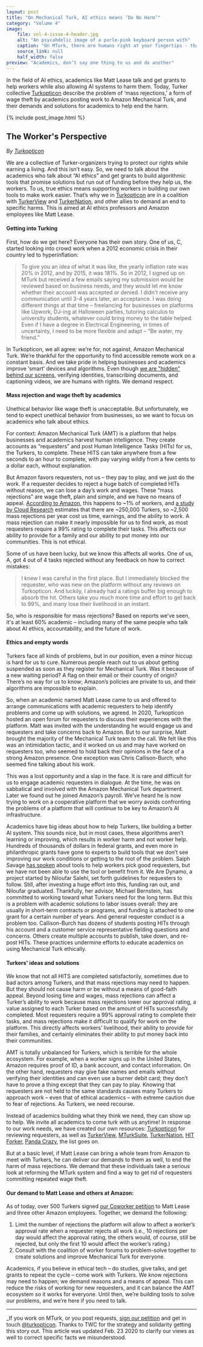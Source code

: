 ```yaml
---
layout: post
title: "On Mechanical Turk, AI ethics means ‘Do No Harm’"
category: "Volume 4"
image:
    file: vol-4-issue-4-header.jpg
    alt: "An psycahdelic image of a purle-pink keyboard person with"
    caption: "On MTurk, there are humans right at your fingertips - that’s us!"
    source_link: null
    half_width: false
preview: "Academics, don’t say one thing to us and do another"
---
```


In the field of AI ethics, academics like Matt Lease talk and get grants to help workers while also allowing AI systems to harm them. Today, Turker collective [Turkopticon](https://twitter.com/turkopticon) describe the problem of ‘mass rejections,’ a form of wage theft by academics posting work to Amazon Mechanical Turk, and their demands and solutions for academics to help end the harm.

<!-- DO NOT remove the excerpt tag -->
<!--excerpt-->
<!-- remaining content goes below here -->

<!-- DO NOT remove the header image -->
{% include post_image.html %}

## The Worker's Perspective

_By [Turkopticon](https://twitter.com/turkopticon)_

We are a collective of Turker-organizers trying to protect our rights while earning a living. And this isn’t easy. So, we need to talk about the academics who talk about “AI ethics” and get grants to build algorithmic tools that promise solutions but run out of funding before they help us, the workers. To us, true ethics means supporting workers in building our own tools to make work easier. That’s why we in [Turkopticon](https://turkopticon.net/) are in a coalition with [TurkerView](https://turkerview.com/) and [TurkerNation](https://www.reddit.com/r/TurkerNation/), and other allies to demand an end to specific harms. This is aimed at AI ethics professors and Amazon employees like Matt Lease.

#### Getting into Turking

First, how do we get here? Everyone has their own story. One of us, C, started looking into crowd work when a 2012 economic crisis in their country led to hyperinflation:
> To give you an idea of what it was like, the yearly inflation rate was 20% in 2012, and by 2015, it was 181%. So in 2012, I signed up on MTurk but received a few emails saying my submission would be reviewed based on business needs, and they would let me know whether their account was accepted or denied. I didn't receive any communication until 3-4 years later, an acceptance. I was doing different things at that time – freelancing for businesses on platforms like Upwork, DJ-ing at Halloween parties, tutoring calculus to university students, whatever could bring money to the table helped. Even if I have a degree in Electrical Engineering, in times of uncertainty, I need to be more flexible and adapt – “Be water, my friend.”

In Turkopticon, we all agree: we’re for, not against, Amazon Mechanical Turk. We’re thankful for the opportunity to find accessible remote work on a constant basis. And we take pride in helping businesses and academics improve ‘smart’ devices and algorithms. Even though [we are "hidden" behind our screens](https://news.techworkerscoalition.org/2021/03/09/issue-5/), verifying identities, transcribing documents, and captioning videos, we are humans with rights. We demand respect.

#### Mass rejection and wage theft by academics

Unethical behavior like wage theft is unacceptable. But unfortunately, we tend to expect unethical behavior from businesses, so we want to focus on academics who talk about ethics.

For context: Amazon Mechanical Turk (AMT) is a platform that helps businesses and academics harvest human intelligence. They create accounts as “requesters” and post Human Intelligence Tasks (HITs) for us, the Turkers, to complete. These HITS can take anywhere from a few seconds to an hour to complete, with pay varying wildly from a few cents to a dollar each, without explanation.

But Amazon favors requesters, not us – they pay to play, and we just do the work. If a requester decides to reject a huge batch of completed HITs without reason, we can lose a day’s work and wages. These “mass rejections” are wage theft, plain and simple, and we have no means of appeal. [According to Amazon](https://www.politico.eu/article/coronavirus-pandemic-worker-rights-amazon-uber-upwork/), this happens to ~1% of workers, and [a study by Cloud Research](https://www.cloudresearch.com/resources/blog/how-many-amazon-mturk-workers-are-there/) estimates that there are ~250,000 Turkers, so ~2,500 mass rejections per year cost us time, earnings, and the ability to work. A mass rejection can make it nearly impossible for us to find work, as most requesters require a 99% rating to complete their tasks. This affects our ability to provide for a family and our ability to put money into our communities. This is not ethical.

Some of us have been lucky, but we know this affects all works. One of us, A, got 4 out of 4 tasks rejected without any feedback on how to correct mistakes:
> I knew I was careful in the first place. But I immediately blocked the requester, who was new on the platform without any reviews on Turkopticon. And luckily, I already had a ratings buffer big enough to absorb the hit. Others take you much more time and effort to get back to 99%, and many lose their livelihood in an instant.

So, who is responsible for mass rejections? Based on reports we’ve seen, it's at least 60% academic – including many of the same people who talk about AI ethics, accountability, and the future of work.

#### Ethics and empty words

Turkers face all kinds of problems, but in our position, even a minor hiccup is hard for us to cure. Numerous people reach out to us about getting suspended as soon as they register for Mechanical Turk. Was it because of a new waiting period? A flag on their email or their country of origin? There’s no way for us to know; Amazon’s policies are private to us, and their algorithms are impossible to explain.

So, when an academic named Matt Lease came to us and offered to arrange communications with academic requesters to help identify problems and come up with solutions, we agreed. In 2020, Turkopticon hosted an open forum for requesters to discuss their experiences with the platform. Matt was invited with the understanding he would engage us and requesters and take concerns back to Amazon. But to our surprise, Matt brought the majority of the Mechanical Turk team to the call. We felt like this was an intimidation tactic, and it worked on us and may have worked on requesters too, who seemed to hold back their opinions in the face of a strong Amazon presence. One exception was Chris Callison-Burch, who seemed fine talking about his work.

This was a lost opportunity and a slap in the face. It is rare and difficult for us to engage academic requesters in dialogue. At the time, he was on sabbatical and involved with the Amazon Mechanical Turk department. Later we found out he joined Amazon’s payroll. We’ve heard he is now trying to work on a cooperative platform that we worry avoids confronting the problems of a platform that will continue to be key to Amazon’s AI infrastructure. 

Academics have big ideas about how to help Turkers, like building a better AI system. This sounds nice, but in most cases, these algorithms aren’t learning or improving, which results in worker harm and not worker help. Hundreds of thousands of dollars in federal grants, and even more in philanthropic grants have gone to experts to build tools that we don’t see improving our work conditions or getting to the root of the problem. Saiph Savage [has spoken](https://nips.cc/virtual/2020/public/invited_16164.html) about tools to help workers pick good requesters, but we have not been able to use the tool or benefit from it.  We Are Dynamo, a project started by Niloufar Salehi, set forth guidelines for requesters to follow. Still, after investing a huge effort into this, funding ran out, and Niloufar graduated. Thankfully, her advisor, Michael Bernstein, has committed to working toward what Turkers need for the long term. But this is a problem with academic solutions to labor issues overall: they are usually in short-term contracts or programs, and funding is attached to one grant for a certain number of years. And general requester conduct is a problem too. Callison-Burch has dozens of students posting HITs through his account and a customer service representative fielding questions and concerns. Others create multiple accounts to publish, take down, and re-post HITs. These practices undermine efforts to educate academics on using Mechanical Turk ethically.

#### Turkers' ideas and solutions

We know that not all HITS are completed satisfactorily, sometimes due to bad actors among Turkers, and that mass rejections may need to happen. But they should not cause harm or be without a means of good-faith appeal. Beyond losing time and wages, mass rejections can affect a Turker’s ability to work because mass rejections lower our approval rating, a value assigned to each Turker based on the amount of HITs successfully completed. Most requesters require a 99% approval rating to complete their tasks, and mass rejections make it difficult to qualify for work on the platform. This directly affects workers’ livelihood, their ability to provide for their families, and certainly eliminates their ability to put money back into their communities.  

AMT is totally unbalanced for Turkers, which is terrible for the whole ecosystem. For example, when a worker signs up in the United States, Amazon requires proof of ID, a bank account, and contact information. On the other hand, requesters may give fake names and emails without verifying their identities and can even use a burner debit card; they don’t have to prove a thing except that they can pay to play. Knowing that requesters are not held to the same standards causes many Turkers to approach work – even that of ethical academics – with extreme caution due to fear of rejections. As Turkers, we need recourse. 

Instead of academics building what they think we need, they can show up to help. We invite all academics to come turk with us anytime! In response to our work needs, we have created our own resources: [Turkopticon](https://turkopticon.net/requesters) for reviewing requesters, as well as [TurkerView](https://turkerview.com/), [MTurkSuite](https://github.com/Kadauchi/mturk-suite), [TurkerNation](https://www.reddit.com/r/TurkerNation/), [HIT Forker](https://greasyfork.org/en/scripts/36368-hit-forker), [Panda Crazy](https://github.com/JohnnyRS/PandaCrazy-Max), the list goes on. 

But at a basic level, if Matt Lease can bring a whole team from Amazon to meet with Turkers, he can deliver our demands to them as well, to end the harm of mass rejections. We demand that these individuals take a serious look at reforming the MTurk system and find a way to get rid of requesters committing repeated wage theft. 

#### Our demand to Matt Lease and others at Amazon:

As of today, over 500 Turkers signed [our Coworker petition](https://www.coworker.org/petitions/end-the-harm-of-mass-rejections) to Matt Lease and three other Amazon employees. Together, we demand the following:
1. Limit the number of rejections the platform will allow to affect a worker’s approval rate when a requester rejects all work (i.e., 10 rejections per day would affect the approval rating, the others would, of course, still be rejected, but only the first 10 would affect the worker’s rating.)
2. Consult with the coalition of worker forums to problem-solve together to create solutions and improve Mechanical Turk for everyone.

Academics, if you believe in ethical tech – do studies, give talks, and get grants to repeat the cycle – come work with Turkers. We know rejections may need to happen; we demand reasons and a means of appeal. This can reduce the risks of working for new requesters, and it can balance the AMT ecosystem so it works for everyone. Until then, we’re building tools to solve our problems, and we’re here if you need to talk.

<hr>

_If you work on MTurk, or you post requests, [sign our petition](https://www.coworker.org/petitions/end-the-harm-of-mass-rejections) and get in touch [@turkopticon](https://twitter.com/turkopticon). Thanks to TWC for the strategy and solidarity getting this story out. This article was updated Feb. 23 2020 to clarify our views as well to correct specific facts we misunderstood.
